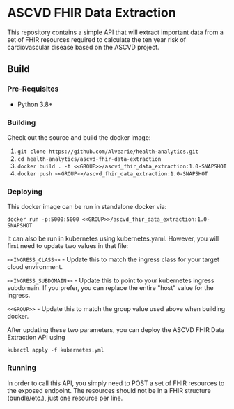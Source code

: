 # ASCVD FHIR Data Extraction

This repository contains a simple API that will extract important data from a set of FHIR resources required to calculate the ten year risk of cardiovascular disease based on the ASCVD project.

## Build

### Pre-Requisites

- Python 3.8+

### Building

Check out the source and build the docker image:

1. `git clone https://github.com/Alvearie/health-analytics.git`
1. `cd health-analytics/ascvd-fhir-data-extraction`
1. `docker build . -t <<GROUP>>/ascvd_fhir_data_extraction:1.0-SNAPSHOT`
1. `docker push <<GROUP>>/ascvd_fhir_data_extraction:1.0-SNAPSHOT`


### Deploying

This docker image can be run in standalone docker via:

`docker run -p:5000:5000 <<GROUP>>/ascvd_fhir_data_extraction:1.0-SNAPSHOT`

It can also be run in kubernetes using kubernetes.yaml.  However, you will first need to update two values in that file:

`<<INGRESS_CLASS>>` - Update this to match the ingress class for your target cloud environment.

`<<INGRESS_SUBDOMAIN>>` - Update this to point to your kubernetes ingress subdomain.  If you prefer, you can replace the entire "host" value for the ingress.

`<<GROUP>>` - Update this to match the group value used above when building docker.


After updating these two parameters, you can deploy the ASCVD FHIR Data Extraction API using 

`kubectl apply -f kubernetes.yml`


### Running

In order to call this API, you simply need to POST a set of FHIR resources to the exposed endpoint.  The resources should not be in a FHIR structure (bundle/etc.), just one resource per line.